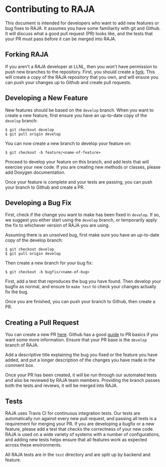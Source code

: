 
[comment]: # (#################################################################)
[comment]: # (Copyright 2016-22, Lawrence Livermore National Security, LLC)
[comment]: # (and RAJA project contributors. See the RAJA/LICENSE file)
[comment]: # (for details.)
[comment]: # 
[comment]: # (# SPDX-License-Identifier: BSD-3-Clause)
[comment]: # (#################################################################)

# Contributing to RAJA

This document is intended for developers who want to add new features or
bug fixes to RAJA. It assumes you have some familiarity with git and Github. It
will discuss what a good pull request (PR) looks like, and the tests that your
PR must pass before it can be merged into RAJA.

## Forking RAJA

If you aren't a RAJA developer at LLNL, then you won't have permission to push
new branches to the repository. First, you should create a
[fork](https://github.com/LLNL/RAJA#fork-destination-box). This will create a
copy of the RAJA repository that you own, and will ensure you can push your
changes up to Github and create pull requests.

## Developing a New Feature

New features should be based on the `develop` branch. When you want to create a
new feature, first ensure you have an up-to-date copy of the `develop` branch:

    $ git checkout develop
    $ git pull origin develop

You can now create a new branch to develop your feature on:

    $ git checkout -b feature/<name-of-feature>

Proceed to develop your feature on this branch, and add tests that will exercise
your new code. If you are creating new methods or classes, please add Doxygen
documentation.

Once your feature is complete and your tests are passing, you can push your
branch to Github and create a PR.

## Developing a Bug Fix

First, check if the change you want to make has been fixed in `develop`. If so,
we suggest you either start using the `develop` branch, or temporarily apply the
fix to whichever version of RAJA you are using.

Assuming there is an unsolved bug, first make sure you have an up-to-date copy
of the develop branch:

    $ git checkout develop
    $ git pull origin develop

Then create a new branch for your bug fix:

    $ git checkout -b bugfix/<name-of-bug>

First, add a test that reproduces the bug you have found. Then develop your
bugfix as normal, and ensure to `make test` to check your changes actually fix
the bug.

Once you are finished, you can push your branch to Github, then create a PR.

## Creating a Pull Request

You can create a new PR [here](https://github.com/LLNL/RAJA/compare). Github
has a good [guide](https://help.github.com/articles/about-pull-requests/) to PR
basics if you want some more information. Ensure that your PR base is the
`develop` branch of RAJA.

Add a descriptive title explaining the bug you fixed or the feature you have
added, and put a longer description of the changes you have made in the comment
box.

Once your PR has been created, it will be run through our automated tests and
also be reviewed by RAJA team members. Providing the branch passes both the
tests and reviews, it will be merged into RAJA.

## Tests

RAJA uses Travis CI for continuous integration tests. Our tests are
automatically run against every new pull request, and passing all tests is a
requirement for merging your PR. If you are developing a bugfix or a new
feature, please add a test that checks the correctness of your new code. RAJA
is used on a wide variety of systems with a number of configurations, and adding
new tests helps ensure that all features work as expected across these
environments.

All RAJA tests are in the `test` directory and are split up by backend and feature.
